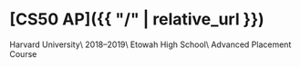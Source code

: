 # [CS50 AP]({{ "/" | relative_url }})

Harvard University\\
2018–2019\\
Etowah High School\\
Advanced Placement Course
